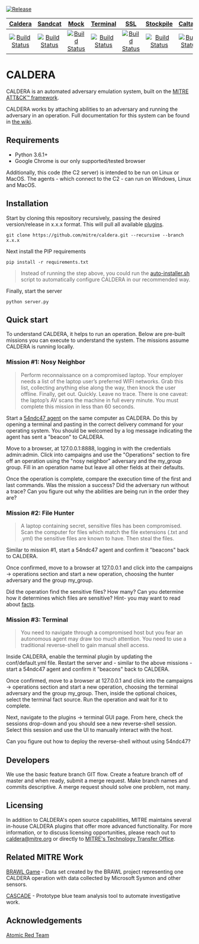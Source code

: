 [![Release](https://img.shields.io/badge/dynamic/json?color=blue&label=Release&query=tag_name&url=https%3A%2F%2Fapi.github.com%2Frepos%2Fmitre%2Fcaldera%2Freleases%2Flatest)](https://github.com/mitre/caldera/releases/latest)

**[Caldera](https://github.com/mitre/caldera)**|**[Sandcat](https://github.com/mitre/sandcat)**|**[Mock](https://github.com/mitre/mock)**|**[Terminal](https://github.com/mitre/terminal)**|**[SSL](https://github.com/mitre/SSL)**|**[Stockpile](https://github.com/mitre/stockpile)**|**[Caltack](https://github.com/mitre/caltack)**|**[Compass](https://github.com/mitre/compass)**
:-----:|:-----:|:-----:|:-----:|:-----:|:-----:|:-----:|:-----:
[![Build Status](https://travis-ci.com/mitre/caldera.svg?branch=master)](https://travis-ci.com/mitre/caldera)|[![Build Status](https://travis-ci.com/mitre/sandcat.svg?branch=master)](https://travis-ci.com/mitre/sandcat)|[![Build Status](https://travis-ci.com/mitre/mock.svg?branch=master)](https://travis-ci.com/mitre/mock)|[![Build Status](https://travis-ci.com/mitre/terminal.svg?branch=master)](https://travis-ci.com/mitre/terminal)|[![Build Status](https://travis-ci.com/mitre/ssl.svg?branch=master)](https://travis-ci.com/mitre/ssl)|[![Build Status](https://travis-ci.com/mitre/stockpile.svg?branch=master)](https://travis-ci.com/mitre/stockpile)|[![Build Status](https://travis-ci.com/mitre/caltack.svg?branch=master)](https://travis-ci.com/mitre/caltack)|[![Build Status](https://travis-ci.com/mitre/compass.svg?branch=master)](https://travis-ci.com/mitre/compass)

# CALDERA

CALDERA is an automated adversary emulation system, built on the [MITRE ATT&CK™ framework](https://attack.mitre.org/).

CALDERA works by attaching abilities to an adversary and running the adversary in an operation. Full documentation for this system can be found in [the wiki](https://github.com/mitre/caldera/wiki).

## Requirements

* Python 3.6.1+
* Google Chrome is our only supported/tested browser

Additionally, this code (the C2 server) is intended to be run on Linux or MacOS. 
The agents - which connect to the C2 - can run on Windows, Linux and MacOS.

## Installation

Start by cloning this repository recursively, passing the desired version/release in x.x.x format. This will pull all available [plugins](https://github.com/mitre/caldera/wiki/What-is-a-plugin). 
```
git clone https://github.com/mitre/caldera.git --recursive --branch x.x.x 
```

Next install the PIP requirements
```
pip install -r requirements.txt
```
> Instead of running the step above, you could run the [auto-installer.sh](https://github.com/mitre/caldera/wiki/Auto-install-script) script to automatically configure CALDERA in our recommended way. 

Finally, start the server
```
python server.py
```

## Quick start

To understand CALDERA, it helps to run an operation. Below are pre-built missions you can execute to understand 
the system. The missions assume CALDERA is running locally.

### Mission #1: Nosy Neighbor

> Perform reconnaissance on a compromised laptop. Your employer needs a list of the laptop user’s preferred WIFI 
networks. Grab this list, collecting anything else along the way, then knock the user offline. Finally, get out. Quickly. Leave no trace. There is one caveat: the laptop’s AV scans the machine in full every minute. You must complete this mission in 
less than 60 seconds. 

Start a [54ndc47 agent](https://github.com/mitre/caldera/wiki/Plugins-sandcat) on the same computer as CALDERA. Do this by opening a terminal and pasting in the correct
delivery command for your operating system. You should be welcomed by a log message indicating the agent has sent
a "beacon" to CALDERA.

Move to a browser, at 127.0.0.1:8888, logging in with the credentials admin:admin. 
Click into campaigns and use the "Operations" section to fire off an operation using the "nosy neighbor" 
adversary and the my_group group. Fill in an operation name but leave all other fields at their defaults.

Once the operation is complete, compare the execution time of the first and last commands. Was
the mission a success? Did the adversary run without a trace? Can you figure out why the 
abilities are being run in the order they are?

### Mission #2: File Hunter

> A laptop containing secret, sensitive files has been compromised. Scan the computer for files which match
the file extensions (.txt and .yml) the sensitive files are known to have. Then steal the files.

Similar to mission #1, start a 54ndc47 agent and confirm it "beacons" back to CALDERA. 

Once confirmed, move to a browser at 127.0.0.1 and click into the campaigns -> operations section and start a new operation, choosing the hunter adversary and the group my_group.

Did the operation find the sensitive files? How many? Can you determine how it determines which files are sensitive? Hint- you may want to read about [facts](https://github.com/mitre/caldera/wiki/What-is-a-fact).

### Mission #3: Terminal

> You need to navigate through a compromised host but you fear an autonomous agent may draw too much attention. You need to use a traditional reverse-shell to gain manual shell access.

Inside CALDERA, enable the terminal plugin by updating the conf/default.yml file. Restart the server and - similar to the above missions - start a 54ndc47 agent and confirm it "beacons" back to CALDERA. 

Once confirmed, move to a browser at 127.0.0.1 and click into the campaigns -> operations section and start a new operation, choosing the terminal adversary and the group my_group. Then, inside the optional choices, select the terminal fact source. Run the operation and wait for it to complete. 

Next, navigate to the plugins -> terminal GUI page. From here, check the sessions drop-down and you should see a new reverse-shell session. Select this session and use the UI to manually interact with the host.

Can you figure out how to deploy the reverse-shell without using 54ndc47? 

## Developers

We use the basic feature branch GIT flow. Create a feature branch off of master and when ready, submit a merge 
request. Make branch names and commits descriptive. A merge request should solve one problem,
not many. 

## Licensing

In addition to CALDERA's open source capabilities, MITRE maintains several in-house CALDERA plugins that offer 
more advanced functionality. For more information, or to discuss licensing opportunities, please reach out to 
caldera@mitre.org or directly to [MITRE's Technology Transfer Office](https://www.mitre.org/about/corporate-overview/contact-us#technologycontact).

## Related MITRE Work

[BRAWL Game](https://github.com/mitre/brawl-public-game-001) - Data set created by the BRAWL project representing
one CALDERA operation with data collected by Microsoft Sysmon and other sensors.

[CASCADE](https://github.com/mitre/cascade-server) - Prototype blue team analysis tool to automate investigative work.

## Acknowledgements

[Atomic Red Team](https://github.com/redcanaryco/atomic-red-team)
